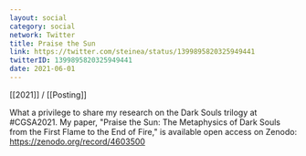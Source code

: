 ```yaml
---
layout: social
category: social
network: Twitter
title: Praise the Sun
link: https://twitter.com/steinea/status/1399895820325949441
twitterID: 1399895820325949441
date: 2021-06-01
---
```


[[2021]] / [[Posting]]

What a privilege to share my research on the Dark Souls trilogy at #CGSA2021. My paper, "Praise the Sun: The Metaphysics of Dark Souls from the First Flame to the End of Fire," is available open access on Zenodo: <https://zenodo.org/record/4603500>
